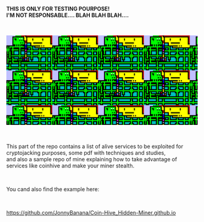 <b>THIS IS ONLY FOR TESTING POURPOSE!</b><BR>
<b>I'M NOT RESPONSABLE.... BLAH BLAH BLAH....</b>


<BR>
  
 

![Alt text](https://raw.githubusercontent.com/JonnyBanana/Mining_Stuff/main/Cryptojacking/Banana_Coinhive_Silent_Cryptojacker.png)


</BR>


This part of the repo contains a list of alive services to be exploited for cryptojacking purposes, some pdf with techniques and studies, <BR>
and also a sample repo of mine explaining how to take advantage of services like coinhive and make your miner stealth. 
  
<BR>
  
You cand also find the example here:

<BR>
  
https://github.com/JonnyBanana/Coin-Hive_Hidden-Miner.github.io

